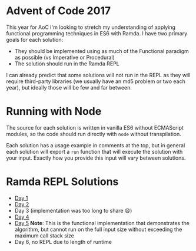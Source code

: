 # Advent of Code 2017

This year for AoC I'm looking to stretch my understanding of applying functional programming techniques in ES6 with Ramda. I have two primary goals for each solution:

- They should be implemented using as much of the Functional paradigm as possible (vs Imperative or Procedural)
- The solution should run in the Ramda REPL

I can already predict that some solutions will not run in the REPL as they will require third-party libraries (we usually have an md5 problem or two each year), but ideally those will be few and far between.

# Running with Node

The source for each solution is written in vanilla ES6 without ECMAScript modules, so the code should run directly with `node` without transpilation.

Each solution has a usage example in comments at the top, but in general each solution will export a `run` function that will execute the solution with your input. Exactly how you provide this input will vary between solutions.

# Ramda REPL Solutions

- [Day 1](https://goo.gl/iNiKFm)
- [Day 2](https://goo.gl/xokHhb)
- Day 3 (implementation was too long to share 😩)
- [Day 4](https://goo.gl/FeRJh2)
- [Day 5](https://goo.gl/yW8szg) **Note**: This is the functional implementation that demonstrates the algorithm, but cannot run on the full input size without exceeding the maximum call stack size
- Day 6, no REPL due to length of runtime